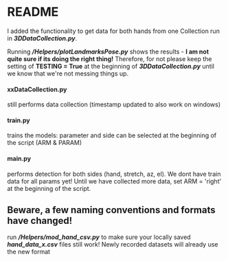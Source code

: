 # README

I added the functionality to get data for both hands from one Collection run in ***3DDataCollection.py***.

Running ***/Helpers/plotLandmarksPose.py*** shows the results - **I am not quite sure if its doing the right thing!**
Therefore, for not please keep the setting of **TESTING = True** at the beginning of ***3DDataCollection.py*** until we know that we're not messing things up.

#### xxDataCollection.py
still performs data collection (timestamp updated to also work on windows)

#### train.py
trains the models: parameter and side can be selected at the beginning of the script (ARM & PARAM)

#### main.py
performs detection for both sides (hand, stretch, az, el).
We dont have train data for all params yet! Until we have collected more data, set ARM = 'right' at the beginning of the script.

## Beware, a few naming conventions and formats have changed!
run ***/Helpers/mod_hand_csv.py*** to make sure your locally saved ***hand_data_x.csv*** files still work! Newly recorded datasets will already use the new format

